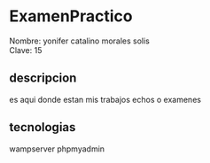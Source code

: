 # ExamenPractico
Nombre: yonifer catalino morales solis<br>
Clave: 15<br>
## descripcion
 es aqui donde estan mis trabajos echos o examenes
 ## tecnologias
 wampserver
 phpmyadmin

